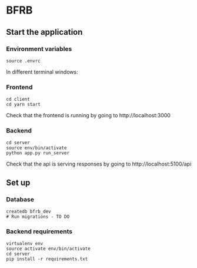 # BFRB

## Start the application

### Environment variables
```
source .envrc
```

In different terminal windows:

### Frontend
```
cd client
cd yarn start
```

Check that the frontend is running by going to http://localhost:3000

### Backend
```
cd server
source env/bin/activate
python app.py run_server
```

Check that the api is serving responses by going to http://localhost:5100/api

## Set up

### Database
```
createdb bfrb_dev
# Run migrations - TO DO
```

### Backend requirements
```
virtualenv env
source activate env/bin/activate
cd server
pip install -r requirements.txt
```

